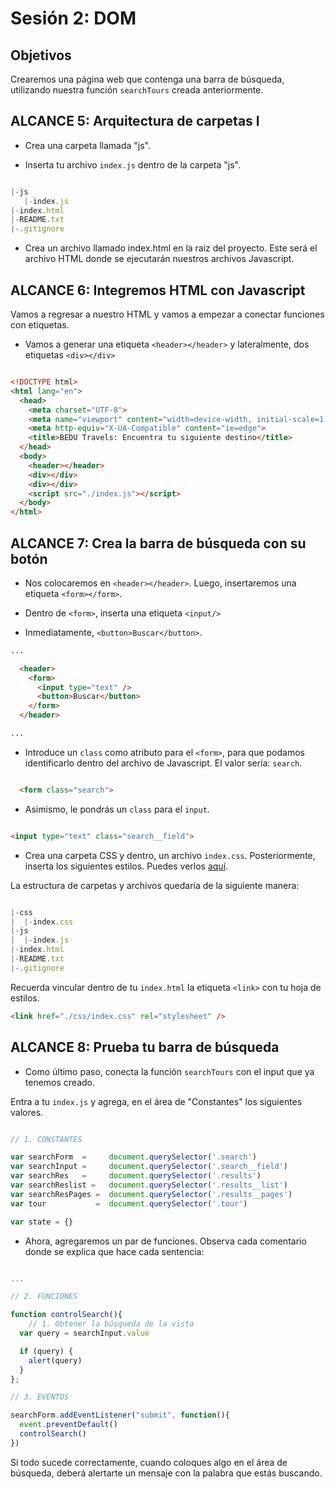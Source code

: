 # Sesión 2: DOM

## Objetivos

Crearemos una página web que contenga una barra de búsqueda, utilizando nuestra función `searchTours` creada anteriormente.

## ALCANCE 5: Arquitectura de carpetas I

- Crea una carpeta llamada "js".
  
- Inserta tu archivo `index.js` dentro de la carpeta "js".
  
```javascript

|-js
   |-index.js
|-index.html
|-README.txt
|-.gitignore

```

- Crea un archivo llamado index.html en la raiz del proyecto. Este será el archivo HTML donde se ejecutarán nuestros archivos Javascript.

## ALCANCE 6: Integremos HTML con Javascript

 Vamos a regresar a nuestro HTML y vamos a empezar a conectar funciones con etiquetas.

- Vamos a generar una etiqueta `<header></header>` y lateralmente, dos etiquetas `<div></div>`

```HTML

<!DOCTYPE html>
<html lang="en">
  <head>
    <meta charset="UTF-8">
    <meta name="viewport" content="width=device-width, initial-scale=1.0">
    <meta http-equiv="X-UA-Compatible" content="ie=edge">
    <title>BEDU Travels: Encuentra tu siguiente destino</title>
  </head>
  <body>
    <header></header>
    <div></div>
    <div></div>
    <script src="./index.js"></script>
  </body>
</html>
```


## ALCANCE 7: Crea la barra de búsqueda con su botón

- Nos colocaremos en `<header></header>`. Luego, insertaremos una etiqueta `<form></form>`.
  
- Dentro de `<form>`, inserta una etiqueta `<input/>`

- Inmediatamente, `<button>Buscar</button>`.
 
```html
...

  <header>
    <form>
      <input type="text" />
      <button>Buscar</button>
    </form>
  </header>

...
```

- Introduce un `class` como atributo para el `<form>`, para que podamos identificarlo dentro del archivo de Javascript. El valor sería: `search`.


```html

  <form class="search">

```

- Asimismo, le pondrás un `class` para el `input`. 

```html

<input type="text" class="search__field">

```


- Crea una carpeta CSS y dentro, un archivo `index.css`. Posteriormente, inserta los siguientes estilos. Puedes verlos [aquí](https://github.com/mikenieva/bedutravels-js/blob/finished/dist/css/style.css). 

La estructura de carpetas y archivos quedaría de la siguiente manera:

```javascript

|-css
|  |-index.css
|-js
|  |-index.js
|-index.html
|-README.txt
|-.gitignore

```


Recuerda vincular dentro de tu `index.html` la etiqueta `<link>` con tu hoja de estilos.


```html
<link href="./css/index.css" rel="stylesheet" />
```

## ALCANCE 8: Prueba tu barra de búsqueda

 - Como último paso, conecta la función `searchTours` con el input que ya tenemos creado.

Entra a tu `index.js` y agrega, en el área de "Constantes" los siguientes valores.

```javascript

// 1. CONSTANTES

var searchForm  =     document.querySelector('.search')
var searchInput =     document.querySelector('.search__field')
var searchRes   =     document.querySelector('.results')
var searchReslist =   document.querySelector('.results__list') 
var searchResPages =  document.querySelector('.results__pages')
var tour           =  document.querySelector('.tour')

var state = {}

```

- Ahora, agregaremos un par de funciones. Observa cada comentario donde se explica que hace cada sentencia:

```javascript

...

// 2. FUNCIONES

function controlSearch(){
    // 1. Obtener la búsqueda de la vista
  var query = searchInput.value

  if (query) {
    alert(query)
  }
};

// 3. EVENTOS

searchForm.addEventListener("submit", function(){
  event.preventDefault()
  controlSearch()
})

```

Si todo sucede correctamente, cuando coloques algo en el área de búsqueda, deberá alertarte un mensaje con la palabra que estás buscando.